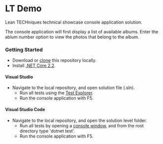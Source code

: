 # LT Demo
Lean TECHniques technical showcase console application solution.

The console application will first display a list of available albums.  Enter the ablum number option to view the photos that belong to the album.

### Getting Started
- Download or [clone](https://git-scm.com/book/en/v2/Git-Basics-Getting-a-Git-Repository#_git_cloning) this repository locally.
- Install [.NET Core 2.2](https://dotnet.microsoft.com/download).

#### Visual Studio
- Navigate to the local repository, and open solution file (.sln).
  - Run all tests using the [Test Explorer](https://docs.microsoft.com/en-us/visualstudio/test/run-unit-tests-with-test-explorer?view=vs-2019).
  - Run the console application with F5.

#### Visual Studio Code
- Navigate to the local repository, and open the solution level folder.
  - Run all tests by opening a [console window](https://code.visualstudio.com/docs/editor/integrated-terminal), and from the root directory type 'dotnet test'.
  - Run the console application with F5.
